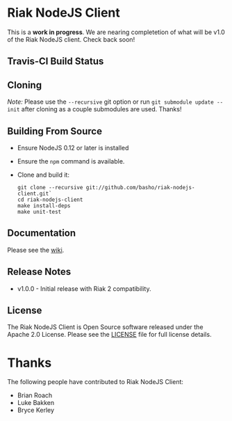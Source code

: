 Riak NodeJS Client
==================

This is a **work in progress**. We are nearing completetion of what will be v1.0 of the Riak NodeJS client. 
Check back soon!

Travis-CI Build Status
----------------------

Cloning
-------

*Note:* Please use the `--recursive` git option or run `git submodule update --init` after cloning as a couple submodules are used. Thanks!

Building From Source
----------------------

* Ensure NodeJS 0.12 or later is installed
* Ensure the `npm` command is available.
* Clone and build it:

    ```
    git clone --recursive git://github.com/basho/riak-nodejs-client.git`
    cd riak-nodejs-client
    make install-deps
    make unit-test
    ```

Documentation
-------------

Please see the [wiki](https://github.com/basho/riak-nodejs-client/wiki).

Release Notes
-------------

* v1.0.0 - Initial release with Riak 2 compatibility.

License
-------

The Riak NodeJS Client is Open Source software released under the Apache 2.0 License. Please see the [LICENSE](LICENSE) file for full license details.

Thanks
======

The following people have contributed to Riak NodeJS Client:

* Brian Roach
* Luke Bakken
* Bryce Kerley


